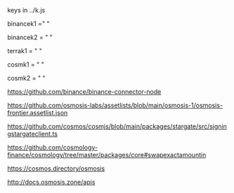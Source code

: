 

keys in ../k.js 

binancek1 =" "


binancek2 = " "


terrak1 = " "


cosmk1 = " "


cosmk2 = " "


https://github.com/binance/binance-connector-node



https://github.com/osmosis-labs/assetlists/blob/main/osmosis-1/osmosis-frontier.assetlist.json

https://github.com/cosmos/cosmjs/blob/main/packages/stargate/src/signingstargateclient.ts

https://github.com/cosmology-finance/cosmology/tree/master/packages/core#swapexactamountin

https://cosmos.directory/osmosis

http://docs.osmosis.zone/apis
